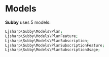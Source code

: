 # Models

**Subby** uses 5 models:

```php
Ljsharp\Subby\Models\Plan;
Ljsharp\Subby\Models\PlanFeature;
Ljsharp\Subby\Models\PlanSubscription;
Ljsharp\Subby\Models\PlanSubscriptionFeature;
Ljsharp\Subby\Models\PlanSubscriptionUsage;
```
